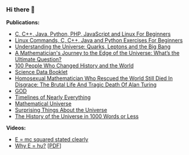 ### Hi there 👋

<!--
**manjunath5496/manjunath5496** is a ✨ _special_ ✨ repository because its `README.md` (this file) appears on your GitHub profile.

Here are some ideas to get you started:

- 🔭 I’m currently working on ...
- 🌱 I’m currently learning ...
- 👯 I’m looking to collaborate on ...
- 🤔 I’m looking for help with ...
- 💬 Ask me about ...
- 📫 How to reach me: ...
- 😄 Pronouns: ...
- ⚡ Fun fact: ...
-->


<p><strong>Publications:</strong></p>

<ul>
<li class="AHFaub"><a title="C, C++, Java, Python, PHP, JavaScript and Linux For Beginners" href="https://play.google.com/store/books/details/Manjunath_R_C_C_Java_Python_PHP_JavaScript_and_Lin?id=xnTcDwAAQBAJ&amp;hl=en_US">C, C++, Java, Python, PHP, JavaScript and Linux For Beginners</a></li>
<li class="AHFaub"><a title="Linux Commands, C, C++, Java and Python Exercises For Beginners" href="https://play.google.com/store/books/details/Manjunath_R_Linux_Commands_C_C_Java_and_Python_Exe?id=FVDZDwAAQBAJ&amp;hl=en_US">Linux Commands, C, C++, Java and Python Exercises For Beginners</a></li>
<li class="AHFaub"><a title="Understanding the Universe: Quarks, Leptons and the Big Bang" href="https://play.google.com/store/books/details/Manjunath_R_Understanding_the_Universe?id=uyXXDwAAQBAJ&amp;hl=en_US">Understanding the Universe: Quarks, Leptons and the Big Bang</a></li>
<li class="AHFaub"><a title="A Mathematician's Journey to the Edge of the Universe: What&rsquo;s the Ultimate Question?" href="https://play.google.com/store/books/details/Manjunath_R_A_Mathematician_s_Journey_to_the_Edge?id=RsPRDwAAQBAJ&amp;hl=en_US">A Mathematician's Journey to the Edge of the Universe: What&rsquo;s the Ultimate Question?</a></li>
<li class="AHFaub"><a title="100 People Who Changed History and the World" href="https://play.google.com/store/books/details/Manjunath_R_100_People_Who_Changed_History_and_the?id=cfsPEAAAQBAJ&amp;hl=en_US">100 People Who Changed History and the World</a></li>
<li class="AHFaub"><a title="Science Data Booklet" href="https://play.google.com/store/books/details/Manjunath_R_Science_Data_Booklet?id=ZG3wDwAAQBAJ&amp;hl=en_US">Science Data Booklet</a></li>
<li class="AHFaub"><a title="Homosexual Mathematician Who Rescued the World Still Died In Disgrace: The Brutal Life And Tragic Death Of Alan Turing" href="https://play.google.com/store/books/details/Manjunath_R_Homosexual_Mathematician_Who_Rescued_t?id=O3XTDwAAQBAJ&amp;hl=en_US">Homosexual Mathematician Who Rescued the World Still Died In Disgrace: The Brutal Life And Tragic Death Of Alan Turing</a></li>
<li class="AHFaub"><a title="GOD" href="https://play.google.com/store/books/details/Manjunath_R_GOD?id=ldzyDwAAQBAJ&amp;hl=en_US">GOD</a></li>
<li class="AHFaub"><a title="Timelines of Nearly Everything" href="https://play.google.com/store/books/details/Manjunath_R_Timelines_of_Nearly_Everything?id=17I2EAAAQBAJ&amp;hl=en_US">Timelines of Nearly Everything</a></li>
<li class="AHFaub"><a title="Mathematical Universe" href="https://play.google.com/store/books/details/Manjunath_R_Mathematical_Universe?id=WGk8EAAAQBAJ&amp;hl=en_US">Mathematical Universe</a></li>
 <li class="AHFaub"><a title="Surprising Things About the Universe" href="https://play.google.com/store/books/details/Manjunath_R_Surprising_Things_About_the_Universe?id=Lt4_EAAAQBAJ&hl=en_US">Surprising Things About the Universe</a></li> 
 
  <li class="AHFaub"><a title="The History of the Universe in 1000 Words or Less" href="https://play.google.com/store/books/details/Manjunath_R_The_History_of_the_Universe_in_1000_Wo?id=3tVCEAAAQBAJ&hl=en_US"> The History of the Universe in 1000 Words or Less</a></li> 
 
 
 
</ul>

<p><strong>Videos:</strong></p>

<ul>
<li class="AHFaub"><a title="E = mc squared stated clearly" href="https://www.youtube.com/watch?v=ZDgNqb3_ajc">E = mc squared stated clearly</a></li>
 <li class="AHFaub"><a title="Why E = hυ?" href="https://www.youtube.com/watch?v=5FW3RcLtdaI">Why E = hυ?</a> [<a title="Why E = h&upsilon;?" href="https://github.com/manjunath5496/manjunath5496/blob/main/1.pdf">PDF</a>]</li>
 </ul>
 





